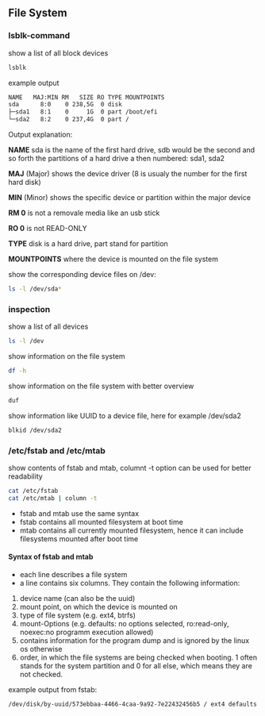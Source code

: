 ## File System

### lsblk-command

show a list of all block devices
```bash
lsblk
```

example output
```bash
NAME   MAJ:MIN RM   SIZE RO TYPE MOUNTPOINTS
sda      8:0    0 238,5G  0 disk 
├─sda1   8:1    0     1G  0 part /boot/efi
└─sda2   8:2    0 237,4G  0 part /
```

Output explanation:

**NAME** sda is the name of the first hard drive, sdb would be the second and so forth
the partitions of a hard drive a then numbered: sda1, sda2

**MAJ** (Major) shows the device driver (8 is usualy the number for the first hard disk)

**MIN** (Minor) shows the specific device or partition within the major device

**RM 0**  is not a removale media like an usb stick

**RO 0** is not READ-ONLY

**TYPE** disk is a hard drive, part stand for partition

**MOUNTPOINTS** where the device is mounted on the file system

show the corresponding device files on /dev:
```bash
ls -l /dev/sda*
```

### inspection


show a list of all devices
```bash
ls -l /dev
```

show information on the file system
```bash
df -h
```

show information on the file system with better overview
```bash
duf
```

show information like UUID to a device file, here for example /dev/sda2
```bash
blkid /dev/sda2
```

### /etc/fstab and /etc/mtab

show contents of fstab and mtab, columnt -t option can be used for better readability
```bash
cat /etc/fstab
cat /etc/mtab | column -t
```

- fstab and mtab use the same syntax
- fstab contains all mounted filesystem at boot time
- mtab contains all currently mounted filesystem, hence it can include filesystems mounted after boot time

#### Syntax of fstab and mtab 

- each line describes a file system
- a line contains six columns. They contain the following information:

1. device name (can also be the uuid)
2. mount point, on which the device is mounted on
3. type of file system (e.g. ext4, btrfs)
4. mount-Options (e.g. defaults: no options selected, ro:read-only, noexec:no programm execution allowed)
5. contains information for the program dump and is ignored by the linux os otherwise
6. order, in which the file systems are being checked when booting. 1 often stands for the
system partition and 0 for all else, which means they are not checked. 

example output from fstab:
```bash
/dev/disk/by-uuid/573ebbaa-4466-4caa-9a92-7e22432456b5 / ext4 defaults 0 1
```














